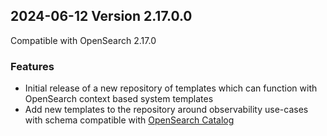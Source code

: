 ## 2024-06-12 Version 2.17.0.0

Compatible with OpenSearch 2.17.0

### Features

* Initial release of a new repository of templates which can function with OpenSearch context based system templates
* Add new templates to the repository around observability use-cases with schema compatible with [OpenSearch Catalog](https://github.com/opensearch-project/opensearch-catalog/tree/main/schema/observability)